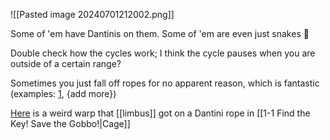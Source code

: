 ![[Pasted image 20240701212002.png]]

Some of 'em have Dantinis on them. Some of 'em are even just snakes 🐍

Double check how the cycles work; I think the cycle pauses when you are outside of a certain range?

Sometimes you just fall off ropes for no apparent reason, which is fantastic (examples: [1](https://discord.com/channels/313375426112389123/408694062862958592/1282254473716301906), {add more})

[Here](https://discord.com/channels/313375426112389123/408694062862958592/1280839638289874964) is a weird warp that [[limbus]] got on a Dantini rope in [[1-1 Find the Key! Save the Gobbo!|Cage]]